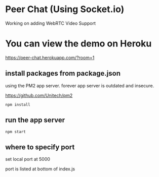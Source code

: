 # Peer Chat (Using Socket.io)

Working on adding WebRTC Video Support

# You can view the demo on Heroku

https://peer-chat.herokuapp.com/?room=1

## install packages from package.json

using the PM2 app server. forever app server is outdated and insecure.

https://github.com/Unitech/pm2

```npm install```

## run the app server

```npm start```

## where to specify port

set local port at 5000

port is listed at bottom of index.js
